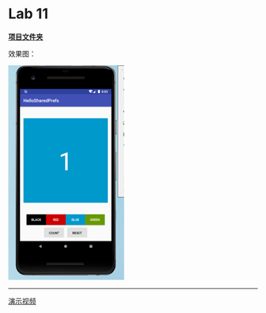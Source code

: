 # Lab 11

[**项目文件夹**](HelloSharedPrefs)

效果图：

<img src="img/image-20210519160345862.png" alt="image-20210519160345862" style="zoom:50%;" />

---

[演示视频](演示视频.mp4)

